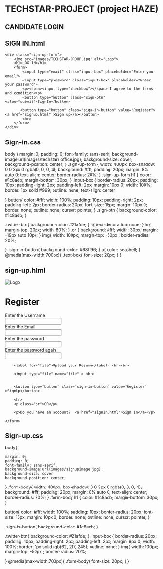 # TECHSTAR-PROJECT (project HAZE)

CANDIDATE LOGIN
---------------
 SIGN IN.html 
 ------------
 <!DOCTYPE html>
<html lang="en">
<head>
    <meta charset="UTF-8">
    <meta http-equiv="X-UA-Compatible" content="IE=edge">
    <meta name="viewport" content="width=device-width, initial-scale=1.0">
    <link rel="preconnect" href="https://fonts.googleapis.com">
    <link rel="preconnect" href="https://fonts.gstatic.com" crossorigin>
    <link href="https://fonts.googleapis.com/css2?family=Poppins:ital,wght@0,200;0,300;0,400;0,600;1,200;1,600&display=swap" rel="stylesheet">
    <title>SignIn form</title>
    <link rel="stylesheet" href="signIn.css">


</head>
<body>

    <div class="sign-up-form">
        <img src="images/TECHSTAR-GROUP.jpg" alt="Logo">
        <h1>LOG IN</h1>
        <form>
            <input type="email" class="input-box" placeholder="Enter your email">
            <input type="password" class="input-box" placeholder="Enter your password">
            <p><span><input type="checkbox"></span> I agree to the terms and condition</p>
            <button type="button" class="sign-btn" value="submit">SignIn</button>
    
           <button type="button" class="sign-in-button" value="Register"> <a href="signup.html" >Sign up</a></button> 
            <hr>
        </form>
    </div>
    
</body>
</html>


Sign-in.css
-------------


body
{
    margin: 0;
    padding: 0;
    font-family: sans-serif;
    background-image:url(images/techstar\ office.jpg);
    background-size: cover;
    background-position: center;
}
.sign-up-form
{
    width: 400px;
    box-shadow: 0 0 3px 0 rgba(0, 0, 0, 4);
    background: #fff;
    padding: 20px;
    margin: 8% auto 0;
    text-align: center;
    border-radius: 20%;
}
.sign-up-form h1
{
    color: #1c8adb;
    margin-bottom: 30px;
}
.input-box
{
    border-radius: 20px;
    padding: 10px;
    padding-right: 2px;
    padding-left: 2px;
    margin: 10px 0;
    width: 100%;
    border: 1px solid #999;
    outline: none;
    text-align: center

}
button{
    color: #fff;
    width: 100%;
    padding: 10px;
    padding-right: 2px;
    padding-left: 2px;
    border-radius: 20px;
    font-size: 15px;
    margin: 10px 0;
    border: none;
    outline: none;
    cursor: pointer;
}
.sign-btn {
    background-color: #1c8adb;
}

.twitter-btn{
    background-color: #21afde;
}
a{
    text-decoration: none;
}
hr{
    margin-top: 20px;
    width: 80%;
}
.or {
    background: #fff;
    width: 30px;
    margin: -19px auto 10px;
}
img{
    width: 100px;
    margin-top: -50px ;
    border-radius: 20%;

}
.sign-in-button{
    background-color: #68ff96;
}
a{
    color: seashell;
}
@media(max-width:700px){
    .text-box{
        font-size: 20px;
    }
}



sign-up.html
------------
<!DOCTYPE html>
<html lang="en">
<head>
    <meta charset="UTF-8">
    <meta http-equiv="X-UA-Compatible" content="IE=edge">
    <meta name="viewport" content="width=device-width, initial-scale=1.0">
    <link rel="preconnect" href="https://fonts.googleapis.com">
    <link rel="preconnect" href="https://fonts.gstatic.com" crossorigin>
    <link href="https://fonts.googleapis.com/css2?family=Poppins:ital,wght@0,200;0,300;0,400;0,600;1,200;1,600&display=swap" rel="stylesheet">
    <title>sign-up-form</title>
    <link rel="stylesheet" href="signupcss.css">

</head>
<body>
    <div class="form-body">
        <img src="images/TECHSTAR-GROUP.jpg" alt="Logo">
        <h1>Register</h1>
    <form action="register" method="post" enctype="multipart/form-data">
        <label for="Username">Enter the Username</label> <br>
        <input type="text" class="input-box" name="Username"> <br>
        <label for="email">Enter the Email</label> <br>
        <input type="email" class="input-box" name="email"> <br>
        <label for="password">Enter the password</label> <br>
        <input type="password" class="input-box" name="password"> <br>
        <label for="password">Enter the password again</label> <br>
        <input type="password" class="input-box" name="re-password"> <br>
    
        <label for="file">Upload your Resume</label> <br><br>

        <input type="file" name="file" > <br>
    

        <button type="button" class="sign-in-button" value="Register" >SignUp</button> 

        <hr>
        <p class="or">OR</p>
        
        <p>Do you have an account?  <a href="signIn.html">Sign In</a></p>

    </form>
</div>
</body>
</html>


Sign-up.css
-----------
body{
    
    margin: 0;
    padding: 0;
    font-family: sans-serif;
    background-image:url(images/signupimage.jpg);
    background-size: cover;
    background-position: center;
}
.form-body{
    width: 400px;
    box-shadow: 0 0 3px 0 rgba(0, 0, 0, 4);
    background: #fff;
    padding: 20px;
    margin: 8% auto 0;
    text-align: center;
    border-radius: 20%;
}
.form-body h1 {
    color: #1c8adb;
    margin-bottom: 30px;
}



button{
    color: #fff;
    width: 100%;
    padding: 10px;
    border-radius: 20px;
    font-size: 15px;
    margin: 10px 0;
    border: none;
    outline: none;
    cursor: pointer;
}


.sign-in-button{
    background-color: #1c8adb;
}


.twitter-btn{
    background-color: #21afde;
}
.input-box
{
    border-radius: 20px;
    padding: 10px;
    padding-right: 2px;
    padding-left: 2px;
    margin: 9px 0;
    width: 100%;
    border: 1px solid rgb(62, 217, 245);
    outline: none;
}
img{
    width: 100px;
    margin-top: -50px ;
    border-radius: 20%;

}
@media(max-width:700px){
    .form-body{
        font-size: 20px;
    }
}
